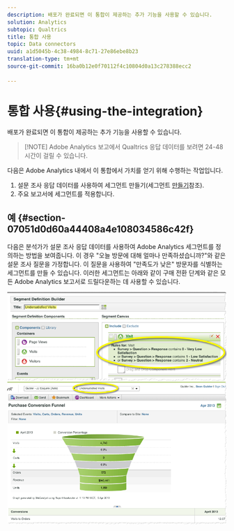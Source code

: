 ```yaml
---
description: 배포가 완료되면 이 통합이 제공하는 추가 기능을 사용할 수 있습니다.
solution: Analytics
subtopic: Qualtrics
title: 통합 사용
topic: Data connectors
uuid: a1d5045b-4c38-4984-8c71-27e86ebe8b23
translation-type: tm+mt
source-git-commit: 16ba0b12e0f70112f4c10804d0a13c278388ecc2

---
```



# 통합 사용{#using-the-integration}

배포가 완료되면 이 통합이 제공하는 추가 기능을 사용할 수 있습니다.

> [!NOTE] Adobe Analytics 보고에서 Qualtrics 응답 데이터를 보려면 24-48시간이 걸릴 수 있습니다.

다음은 Adobe Analytics 내에서 이 통합에서 가치를 얻기 위해 수행하는 작업입니다.

1. 설문 조사 응답 데이터를 사용하여 세그먼트 만들기(세그먼트 [만들기](https://docs.adobe.com/content/help/en/analytics/components/segmentation/seg-home.html)참조).
1. 주요 보고서에 세그먼트를 적용합니다.

## 예 {#section-07051d0d60a44408a4e108034586c42f}

다음은 분석가가 설문 조사 응답 데이터를 사용하여 Adobe Analytics 세그먼트를 정의하는 방법을 보여줍니다. 이 경우 "오늘 방문에 대해 얼마나 만족하셨습니까?"와 같은 설문 조사 질문을 가정합니다. 이 질문을 사용하여 "만족도가 낮은" 방문자를 식별하는 세그먼트를 만들 수 있습니다. 이러한 세그먼트는 아래와 같이 구매 전환 단계와 같은 모든 Adobe Analytics 보고서로 드릴다운하는 데 사용할 수 있습니다.

![](assets/using-1.png) ![](assets/using-2.png)

